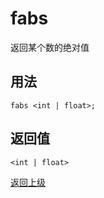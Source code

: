 # fabs

返回某个数的绝对值

## 用法

```
fabs <int | float>;
```

## 返回值

`<int | float>`


[返回上级](../index.md)